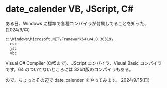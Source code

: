 # date_calender VB, JScript, C#
ある日、Windows に標準で各種コンパイラが付属してることを知った、(2024/9/中)
```cmd
c:\Windows\Microsoft.NET\Framework64\v4.0.30319\
  csc
  jsc
  vbc
```
Visual C# Compiler (C#5まで)、JScript コンパイラ、Visual Basic コンパイラ
です。64 のついてないところには 32bit版のコンパイラもある。

ので、ちょっとその辺で date_calender をやってみます。
2024/9/15(日)
